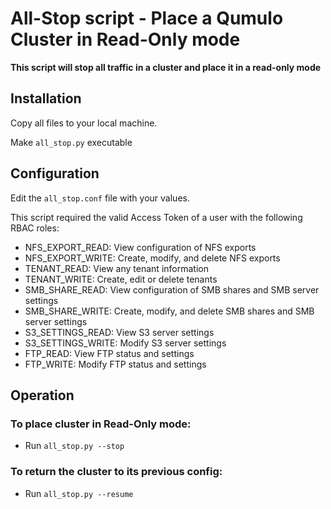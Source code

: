 # All-Stop script - Place a Qumulo Cluster in Read-Only mode

**This script will stop all traffic in a cluster and place it in a read-only mode**

## Installation

Copy all files to your local machine.

Make `all_stop.py` executable

## Configuration

Edit the `all_stop.conf` file with your values.

This script required the valid Access Token of a user with the following RBAC roles:

- NFS_EXPORT_READ: View configuration of NFS exports
- NFS_EXPORT_WRITE: Create, modify, and delete NFS exports
- TENANT_READ: View any tenant information
- TENANT_WRITE: Create, edit or delete tenants
- SMB_SHARE_READ: View configuration of SMB shares and SMB server settings
- SMB_SHARE_WRITE: Create, modify, and delete SMB shares and SMB server settings
- S3_SETTINGS_READ: View S3 server settings
- S3_SETTINGS_WRITE: Modify S3 server settings
- FTP_READ: View FTP status and settings
- FTP_WRITE: Modify FTP status and settings

## Operation

### To place cluster in Read-Only mode:
- Run `all_stop.py --stop`

### To return the cluster to its previous config:
- Run `all_stop.py --resume`





